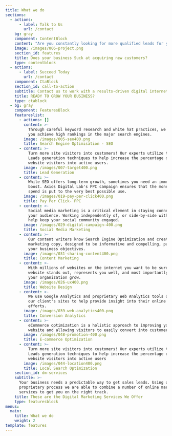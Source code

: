 ```yaml
---
title: What we do
sections:
  - actions:
      - label: Talk to Us
        url: /contact
    bg: gray
    component: ContentBlock
    content: "Are you constantly looking for more qualified leads for your sales team?\r\n\nYou are not alone. 85% of internet marketing experts worldwide believe that finding qualified leads to a business is the most important aspect of their marketing arsenal. As they say, without sales you have no business."
    image: /images/006-project.png
    section_id: features
    title: Does your business Suck at acquiring new customers?
    type: contentblock
  - actions:
      - label: Succeed Today
        url: /contact
    component: CtaBlock
    section_id: call-to-action
    subtitle: Contact us to work with a results-driven digital internet marketing agency
    title: READY TO GROW YOUR BUSINESS?
    type: ctablock
  - bg: gray
    component: FeaturesBlock
    featureslist:
      - actions: []
        content: >-
          Through careful keyword research and white hat practices, we can help
          you achieve high rankings in the major search engines.
        image: /images/005-seo400.png
        title: Search Engine Optimisation - SEO
      - content: >-
          Turn more site visitors into customers! Our experts utilize the latest
          Leads generation techniques to help increase the percentage of passive
          website visitors into active users.
        image: /images/007-target400.png
        title: Lead Generation
      - content: >-
          While SEO offers long-term growth, sometimes you need an immediate
          boost. Axios Digital Lab's PPC campaign ensures that the money you
          spend is put to the very best possible use.
        image: /images/019-pay-per-click400.png
        title: Pay Per Click- PPC
      - content: >-
          Social media marketing is a critical element in staying connected with
          your audience. Working independently of, or side-by-side with you, we
          help keep your social community engaged.
        image: /images/029-digital-campaign-400.png
        title: Social Media Marketing
      - content: >-
          Our content writers know Search Engine Optimization and create great
          marketing copy, designed to be informative and compelling, pushing
          your business objectives.
        image: /images/031-sharing-content400.png
        title: Content Marketing
      - content: >-
          With millions of websites on the internet you want to be sure your
          website stands out, represents you well, and most importantly, helps
          your organization grow.
        image: /images/026-ux400.png
        title: Website Design
      - content: >-
          We use Google Analytics and proprietary Web Analytics tools on all of
          our client's sites to help provide insight into their online marketing
          efforts.
        image: /images/039-web-analytics400.png
        title: Conversion Analytics
      - content: >-
          eCommerce optimization is a holistic approach to improving your
          website and allowing visitors to easily convert into customers.
        image: /images/048-promotion-400.png
        title: E-commerce Optimization
      - content: >-
          Turn more site visitors into customers! Our experts utilize the latest
          Leads generation techniques to help increase the percentage of passive
          website visitors into active users
        image: /images/044-location400.png
        title: Local Search Optimization
    section_id: dm-services
    subtitle: >-
      Your business needs a predictable way to get sales leads. Using our
      proprietary process we are able to combine a number of online marketing
      services to get you on the right track.
    title: These are the Digital Marketing Services We Offer
    type: featuresblock
menus:
  main:
    title: What we do
    weight: 2
template: features
---
```


